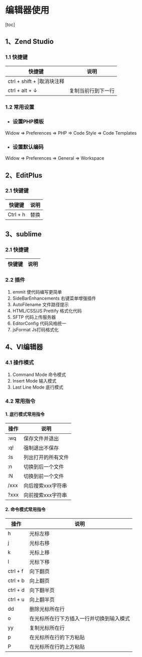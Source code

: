 # 编辑器使用

[toc]

## 1、Zend Studio
### 1.1 快捷键
|快捷键|说明|
|-----|----|
|ctrl + shift + \|取消块注释|
|ctrl + alt + ↓|复制当前行到下一行|

### 1.2 常用设置
- ### 设置PHP模板
Widow => Preferences => PHP => Code Style => Code Templates

- ### 设置默认编码
Widow => Preferences => General => Workspace


## 2、EditPlus
### 2.1 快键键
|快键键|说明|
|-----|----|
|Ctrl + h|替换|


## 3、sublime
### 2.1 快捷键
|快键键|说明|
|-----|----|

### 2.2 插件
1. emmit 使代码编写更简单
2. SideBarEnhancements 右键菜单增强插件
3. AutoFilename 文件路径提示
4. HTML/CSS/JS Prettify 格式化代码
5. SFTP 代码上传服务器
6. EditorConfig 代码风格统一
7. jsFormat Js打码格式化


## 4、VI编辑器
### 4.1 操作模式
1. Command Mode 命令模式
2. Insert Mode 输入模式
3. Last Line Mode 底行模式

### 4.2 常用指令
#### 1. 底行模式常用指令
|操作|说明|
|----|-----|
|:wq|保存文件并退出|
|:q!|强制退出不保存|
|:ls|列出打开的所有文件|
|:n|切换到后一个文件|
|:N|切换到前一个文件|
|/xxx|向后搜索xxx字符串|
|?xxx|向前搜索xxx字符串|

#### 2. 命令模式常用指令
|操作|说明|
|----|-----|
|h|光标左移|
|j|光标右移|
|k|光标上移|
|l|光标下移|
|ctrl + f|向下翻页|
|ctrl + b|向上翻页|
|ctrl + d|向下翻半页|
|ctrl + u|向上翻半页|
|dd|删除光标所在行|
|o|在光标所在行下方插入一行并切换到输入模式|
|yy|复制光标所在行|
|p|在光标所在行的下方粘贴|
|P|在光标所在行的上方粘贴|
